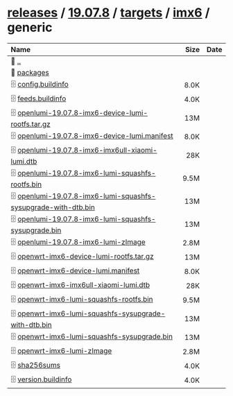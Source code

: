 ---
---

# [releases](/releases/) / [19.07.8](/releases/19.07.8/) / [targets](/releases/19.07.8/targets/) / [imx6](/releases/19.07.8/targets/imx6/) / generic


| Name | Size | Date |
|:---|---:|---|
| 📁 [..](../) | | |
| 📁 [packages](packages) | | |
| 🗄️ [config.buildinfo](./config.buildinfo) | 8.0K | |
| 🗄️ [feeds.buildinfo](./feeds.buildinfo) | 4.0K | |
| 🗄️ [openlumi-19.07.8-imx6-device-lumi-rootfs.tar.gz](./openlumi-19.07.8-imx6-device-lumi-rootfs.tar.gz) | 13M | |
| 🗄️ [openlumi-19.07.8-imx6-device-lumi.manifest](./openlumi-19.07.8-imx6-device-lumi.manifest) | 8.0K | |
| 🗄️ [openlumi-19.07.8-imx6-imx6ull-xiaomi-lumi.dtb](./openlumi-19.07.8-imx6-imx6ull-xiaomi-lumi.dtb) | 28K | |
| 🗄️ [openlumi-19.07.8-imx6-lumi-squashfs-rootfs.bin](./openlumi-19.07.8-imx6-lumi-squashfs-rootfs.bin) | 9.5M | |
| 🗄️ [openlumi-19.07.8-imx6-lumi-squashfs-sysupgrade-with-dtb.bin](./openlumi-19.07.8-imx6-lumi-squashfs-sysupgrade-with-dtb.bin) | 13M | |
| 🗄️ [openlumi-19.07.8-imx6-lumi-squashfs-sysupgrade.bin](./openlumi-19.07.8-imx6-lumi-squashfs-sysupgrade.bin) | 13M | |
| 🗄️ [openlumi-19.07.8-imx6-lumi-zImage](./openlumi-19.07.8-imx6-lumi-zImage) | 2.8M | |
| 🗄️ [openwrt-imx6-device-lumi-rootfs.tar.gz](./openwrt-imx6-device-lumi-rootfs.tar.gz) | 13M | |
| 🗄️ [openwrt-imx6-device-lumi.manifest](./openwrt-imx6-device-lumi.manifest) | 8.0K | |
| 🗄️ [openwrt-imx6-imx6ull-xiaomi-lumi.dtb](./openwrt-imx6-imx6ull-xiaomi-lumi.dtb) | 28K | |
| 🗄️ [openwrt-imx6-lumi-squashfs-rootfs.bin](./openwrt-imx6-lumi-squashfs-rootfs.bin) | 9.5M | |
| 🗄️ [openwrt-imx6-lumi-squashfs-sysupgrade-with-dtb.bin](./openwrt-imx6-lumi-squashfs-sysupgrade-with-dtb.bin) | 13M | |
| 🗄️ [openwrt-imx6-lumi-squashfs-sysupgrade.bin](./openwrt-imx6-lumi-squashfs-sysupgrade.bin) | 13M | |
| 🗄️ [openwrt-imx6-lumi-zImage](./openwrt-imx6-lumi-zImage) | 2.8M | |
| 🗄️ [sha256sums](./sha256sums) | 4.0K | |
| 🗄️ [version.buildinfo](./version.buildinfo) | 4.0K | |

